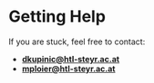 # Getting Help

If you are stuck, feel free to contact:

- **dkupinic@htl-steyr.ac.at**
- **mploier@htl-steyr.ac.at**